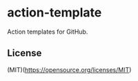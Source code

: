 # action-template

Action templates for GitHub.

## License

(MIT)(https://opensource.org/licenses/MIT)
